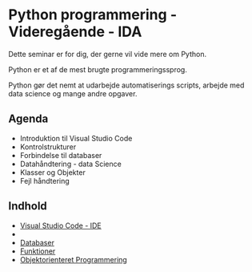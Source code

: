 # Python programmering - Videregående - IDA
Dette seminar er for dig, der gerne vil vide mere om Python.

Python er et af de mest brugte programmeringssprog. 

Python gør det nemt at udarbejde automatiserings scripts, arbejde med data science og mange andre opgaver.

## Agenda
- Introduktion til Visual Studio Code
- Kontrolstrukturer
- Forbindelse til databaser
- Datahåndtering - data Science
- Klasser og Objekter
- Fejl håndtering

## Indhold
- [Visual Studio Code - IDE](./vsc.md)
- []()
- [Databaser](./databaser.md)
- [Funktioner](./funktioner.md)
- [Objektorienteret Programmering](./oop.md)